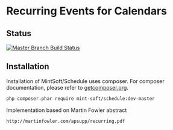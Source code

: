 # Recurring Events for Calendars

## Status

[![Master Branch Build Status](https://travis-ci.org/sokool/authorize.svg?branch=master)](https://travis-ci.org/sokool/authorize)

## Installation
Installation of MintSoft/Schedule uses composer. For composer documentation, please refer to [getcomposer.org](http://getcomposer.org/).

```sh
php composer.phar require mint-soft/schedule:dev-master
```

Implementation based on Martin Fowler abstract
```
http://martinfowler.com/apsupp/recurring.pdf
```


